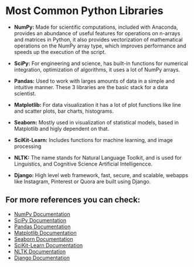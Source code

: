 # Most Common Python Libraries

* **NumPy:** Made for scientific computations, included with Anaconda, provides an abundance of useful features for operations on n-arrays and matrices in Python, it also provides vectorization of mathematical operations on the NumPy array type, which improves performance and speeds up the execution of the script.

* **SciPy:** For engineering and science, has built-in functions for numerical integration, optimization of algorithms, it uses a lot of NumPy arrays.

* **Pandas:** Used to work with larges amounts of data in a simple and intuitive manner. These 3 libraries are the basic stack for a data scientist.

* **Matplotlib:** For data visualization it has a lot of plot functions like line and scatter plots, bar charts, histograms.

* **Seaborn:** Mostly used in visualization of statistical models, based in Matplotlib and higly dependent on that.

* **SciKit-Learn:** Includes functions for machine learning, and image processing

* **NLTK:** The name stands for Natural Language Toolkit, and is used for Linguistics, and Cognitive Science Artificial Intelligencce.

* **Django:** High level web framework, fast, secure, and scalable, webapps like Instagram, Pinterest or Quora are built using Django.

## For more references you can check:

* [NumPy Documentation](https://docs.scipy.org/doc/numpy/reference/)
* [SciPy Documentation](https://docs.scipy.org/doc/)
* [Pandas Documentation](http://pandas.pydata.org/pandas-docs/stable/)
* [Matplotlib Documentation](https://matplotlib.org/contents.html#)
* [Seaborn Documentation](https://seaborn.pydata.org/)
* [SciKit-Learn Documentation](http://scikit-learn.org/stable/documentation.html)
* [NLTK Documentation](http://www.nltk.org/#)
* [Django Documentation](https://docs.djangoproject.com/en/2.0/)

